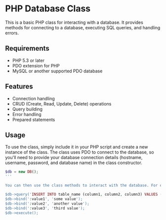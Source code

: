 # PHP Database Class

This is a basic PHP class for interacting with a database. It provides methods for connecting to a database, executing SQL queries, and handling errors. 

## Requirements

- PHP 5.3 or later
- PDO extension for PHP
- MySQL or another supported PDO database

## Features

- Connection handling
- CRUD (Create, Read, Update, Delete) operations
- Query building
- Error handling
- Prepared statements

## Usage

To use the class, simply include it in your PHP script and create a new instance of the class. The class uses PDO to connect to the database, so you'll need to provide your database connection details (hostname, username, password, and database name) in the class constructor.

```php
$db = new DB();
'''

You can then use the class methods to interact with the database. For example, to insert data into a table:

$db->query('INSERT INTO table_name (column1, column2, column3) VALUES (:value1, :value2, :value3)');
$db->bind(':value1', 'some value');
$db->bind(':value2', 'another value');
$db->bind(':value3', 'third value');
$db->execute();

